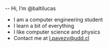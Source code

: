 -- Hi, I’m @baltilucas
- I am a computer engineering student
- I learn a bit of everything
- I like computer science and physics
- Contact me at [l.pavezv@udd.cl](mailto:l.pavezv@udd.cl)


<!---
baltilucas/baltilucas is a ✨ special ✨ repository because its `README.md` (this file) appears on your GitHub profile.
You can click the Preview link to take a look at your changes.
--->
